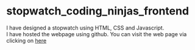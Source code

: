 # stopwatch_coding_ninjas_frontend
I have designed a stopwatch using HTML, CSS and Javascript. <br>
I have hosted the webpage using github. You can visit the web page via clicking on <a href="https://rohit-r-sahu.github.io/stopwatch_coding_ninjas_frontend/">here</a>
